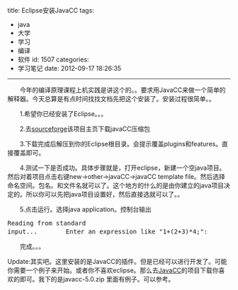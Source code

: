 title: Eclipse安装JavaCC
tags:
  - java
  - 大学
  - 学习
  - 编译
  - 软件
id: 1507
categories:
  - 学习笔记
date: 2012-09-17 18:26:35
---

　　今年的编译原理课程上机实践是讲这个的。。要求用JavaCC来做一个简单的解释器。今天总算是有点时间找找文档先把这个安装了。安装过程很简单。。

　　1.希望你已经安装了Eclipse。。。

　　2.去[sourceforge](http://sourceforge.net/projects/eclipse-javacc/)该项目主页下载javaCC压缩包

　　3.下载完成后解压到你的Eclipse根目录。会提示覆盖plugins和features。直接覆盖即可。

　　4.测试一下是否成功。具体步骤就是，打开eclipse，新建一个空java项目。然后对着项目点击右键new->other->javaCC->javaCC template file。然后选择命名空间。包名。和文件名就可以了。这个地方的什么的是由你建立的java项目决定的。所以你可以先把java项目设置好，然后直接选就可以了。。

　　5.点击运行。选择java application。控制台输出　　
　　<pre class="lang:java decode:true " >Reading from standard input...　　
　　Enter an expression like "1+(2+3)*4;":</pre>

　　完成。。。

Update:其实吧。这里安装的是JavaCC的插件。但是已经可以进行开发了。可能你需要一个例子来开始。或者你不喜欢eclipse。那么去[JavaCC](http://javacc.java.net)的项目下载你喜欢的即可。我下的是javacc-5.0.zip 里面有例子。可以参考。
